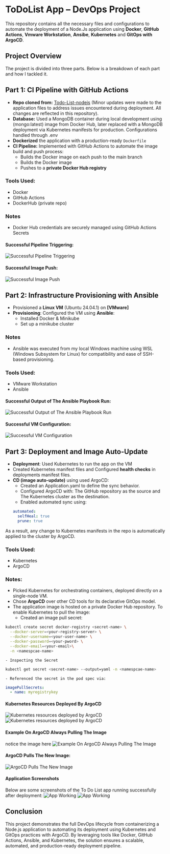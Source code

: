 # ToDoList App – DevOps Project
This repository contains all the necessary files and configurations to automate the deployment of a Node.Js application using **Docker**, **GitHub Actions**, **Vmware Workstation**, **Ansibe**, **Kubernetes** and **GitOps with ArgoCD**.


## Project Overview
The project is divided into three parts. Below is a breakdown of each part and how I tackled it.


## Part 1: CI Pipeline with GitHub Actions
- **Repo cloned from:** [Todo-List-nodejs](https://github.com/Ankit6098/Todo-List-nodejs) (Minor updates were made to the application files to address issues encountered during deployment. All changes are reflected in this repository).
- **Database:** Used a MongoDB container during local development using (mongo:latest) image from Docker Hub, later replaced with a MongoDB deployment via Kubernetes manifests for production. Configurations handled through .env
- **Dockerized** the application with a production-ready `Dockerfile`
- **CI Pipeline:** Implemented with GitHub Actions to automate the image build and push process:
  - Builds the Docker image on each push to the main branch
  - Builds the Docker image
  - Pushes to a **private Docker Hub registry**
###  Tools Used:
- Docker
- GitHub Actions
- DockerHub (private repo)
### Notes
  - Docker Hub credentials are securely managed using GitHub Actions Secrets
#### Successful Pipeline Triggering:
![Successful Pipeline Triggering](images/GitHubActions.png)
#### Successful Image Push:
![Successful Image Push](images/DockerHub.png)
    
## Part 2: Infrastructure Provisioning with Ansible

- Provisioned a **Linux VM** (Ubuntu 24.04.1) on **[VMware]**
- **Provisioning**: Configured the VM using **Ansible**:
  - Installed Docker & Minikube
  - Set up a minikube cluster
### Notes
  -  Ansible was executed from my local Windows machine using WSL (Windows Subsystem for Linux) for compatibility and ease of SSH-based provisioning.
### Tools Used:
  - VMware Workstation 
  - Ansible
#### Successful Output of The Ansible Playbook Run:
![Successful Output of The Ansible Playbook Run](images/ansible.png)
#### Successful VM Configuration:
![Successful VM Configuration](images/VM.png)

## Part 3: Deployment and Image Auto-Update

- **Deployment**: Used Kubernetes to run the app on the VM
- Created Kubernetes manifest files and Configured **health checks** in deployments manifest files.
- **CD (image auto-update)** using used ArgoCD:
  - Created an Application.yaml to define the sync behavior.
  - Configured ArgoCD with: The GitHub repository as the source and The Kubernetes cluster as the destination.
  - Enabled automated sync using:
  ```yaml
  automated:
    selfHeal: true       
    prune: true
  ```       

As a result, any change to Kubernetes manifests in the repo is automatically applied to the cluster by ArgoCD.
    
### Tools Used:
- Kubernetes
- ArgoCD
### Notes:
- Picked Kubernetes for orchestrating containers, deployed directly on a single-node VM.
- Chose **ArgoCD** over other CD tools for its declarative GitOps model.
- The application image is hosted on a private Docker Hub repository. To enable Kubernetes to pull the image:
    - Created an image pull secret:
```bash
kubectl create secret docker-registry <secret-name> \
  --docker-server=<your-registry-server> \
  --docker-username=<your-user-name> \
  --docker-password=<your-pword> \
  --docker-email=<your-email>\
  -n <namespcae-name>
```
    - Inspecting the Secret
```bash
kubectl get secret <secret-name> --output=yaml -n <namespcae-name>
```
    - Referenced the secret in the pod spec via:
```yaml
imagePullSecrets:
  - name: myregistrykey
```
#### Kubernetes Resources Deployed By ArgoCD
![Kubernetes resources deployed by ArgoCD](images/ArgoCD_1.png)
![Kubernetes resources deployed by ArgoCD](images/resources.png)
#### Example On ArgoCD Always Pulling The Image
notice the image here 
![Example On ArgoCD Always Pulling The Image](images/ArgoCD_2.png)
#### ArgoCD Pulls The New Image:
![ArgoCD Pulls The New Image](images/ArgoCD_4.png)

#### Application Screenshots
Below are some screenshots of the To Do List app running successfully after deployment:
![App Working ](images/App_1.png)
![App Working ](images/App_2.png)
## Conclusion
This project demonstrates the full DevOps lifecycle from containerizing a Node.js application to automating its deployment using Kubernetes and GitOps practices with ArgoCD. By leveraging tools like Docker, GitHub Actions, Ansible, and Kubernetes, the solution ensures a scalable, automated, and production-ready deployment pipeline.
